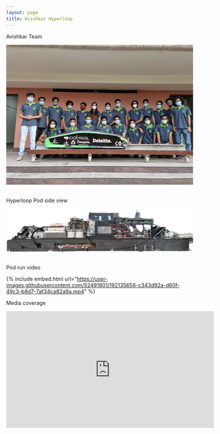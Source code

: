 ```yaml
---
layout: page
title: Avishkar Hyperloop
---
```


Avishkar Team

![IPM1_photo](/assets/team_pic.png) <br /> <br />

Hyperloop Pod side view

![IPM2_photo](/assets/pod_pic.png) <br /> <br />
<!-- ![mapping_photo](/assets/top_map_2.png) <br /> <br /> -->

Pod run video

{% include embed.html url="https://user-images.githubusercontent.com/52491801/192135656-c343d92a-d60f-49c3-b8d7-7af34ca82a9a.mp4" %}

Media coverage

<p align = "center">
<iframe width="560" height="315" src="https://www.youtube.com/embed/jOQQWTGO518" title="YouTube video player" frameborder="0" allow="accelerometer; autoplay; clipboard-write; encrypted-media; gyroscope; picture-in-picture" allowfullscreen></iframe>
</p>





